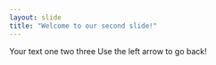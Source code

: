 ```yaml
---
layout: slide
title: "Welcome to our second slide!"
---
```

Your text one two three
Use the left arrow to go back!
